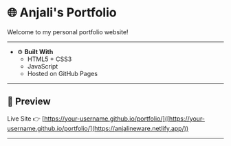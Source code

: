 # 🌐 Anjali's Portfolio

Welcome to my personal portfolio website!


---
 
- ⚙️ **Built With**  
  - HTML5 + CSS3  
  - JavaScript 
  - Hosted on GitHub Pages

---

## 📸 Preview

Live Site 👉 [https://your-username.github.io/portfolio/]([https://your-username.github.io/portfolio/](https://anjalineware.netlify.app/))

---
